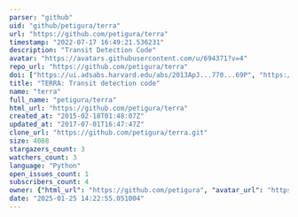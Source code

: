 ```yaml
---
parser: "github"
uid: "github/petigura/terra"
url: "https://github.com/petigura/terra"
timestamp: "2022-07-17 16:49:21.536231"
description: "Transit Detection Code"
avatar: "https://avatars.githubusercontent.com/u/694371?v=4"
repo_url: "https://github.com/petigura/terra"
doi: ["https://ui.adsabs.harvard.edu/abs/2013ApJ...770...69P", "https://ui.adsabs.harvard.edu/abs/2012PASP..124.1073P", "https://ui.adsabs.harvard.edu/abs/2022ascl.soft02008P/abstract"]
title: "TERRA: Transit detection code"
name: "terra"
full_name: "petigura/terra"
html_url: "https://github.com/petigura/terra"
created_at: "2015-02-18T01:48:07Z"
updated_at: "2017-07-01T16:47:47Z"
clone_url: "https://github.com/petigura/terra.git"
size: 4088
stargazers_count: 3
watchers_count: 3
language: "Python"
open_issues_count: 1
subscribers_count: 4
owner: {"html_url": "https://github.com/petigura", "avatar_url": "https://avatars.githubusercontent.com/u/694371?v=4", "login": "petigura", "type": "User"}
date: "2025-01-25 14:22:55.051004"
---
```

